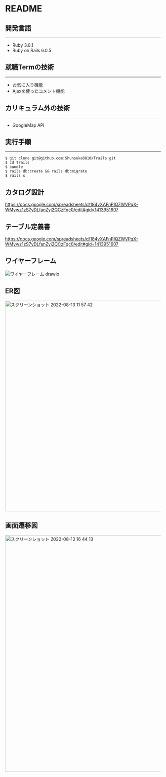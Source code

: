 # README

## 開発言語
---
- Ruby 3.0.1
- Ruby on Rails 6.0.5

## 就職Termの技術
---
- お気に入り機能
- Ajaxを使ったコメント機能

## カリキュラム外の技術
---
- GoogleMap API

## 実行手順 
---

```
$ git clone git@github.com:Shunsuke0810/Trails.git
$ cd Trails
$ bundle
$ rails db:create && rails db:migrate
$ rails s
```

## カタログ設計

https://docs.google.com/spreadsheets/d/184vXAFnPIQZWVPqX-WMywz1zS7yDLfanZyj2QCzFqc0/edit#gid=1413951607

## テーブル定義書

https://docs.google.com/spreadsheets/d/184vXAFnPIQZWVPqX-WMywz1zS7yDLfanZyj2QCzFqc0/edit#gid=1413951607

## ワイヤーフレーム

![ワイヤーフレーム drawio](https://user-images.githubusercontent.com/104702253/184474312-44f5c578-ec10-449f-aeb6-b24f782fa813.png)

## ER図

<img width="678" alt="スクリーンショット 2022-08-13 11 57 42" src="https://user-images.githubusercontent.com/104702253/184474349-90aeac85-30e7-4d89-9b83-51592f0a0598.png">

## 画面遷移図

<img width="762" alt="スクリーンショット 2022-08-13 16 44 13" src="https://user-images.githubusercontent.com/104702253/184474414-e209000e-93aa-4a94-9269-8dc365657916.png">







